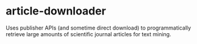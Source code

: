 article-downloader
==================

Uses publisher APIs (and sometime direct download) to programmatically retrieve large amounts of scientific journal articles for text mining.
